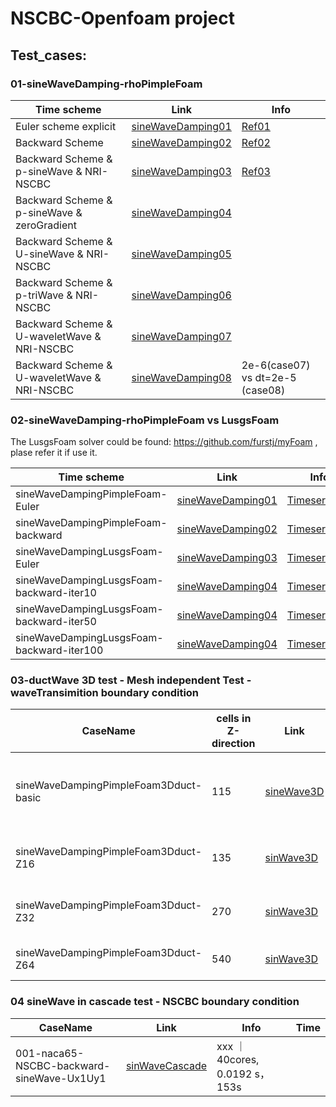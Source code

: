 # NSCBC-Openfoam project

## Test_cases:

### 01-sineWaveDamping-rhoPimpleFoam

| Time scheme           | Link                                                         | Info                                                         |
| --------------------- | ------------------------------------------------------------ | ------------------------------------------------------------ |
| Euler scheme explicit | [sineWaveDamping01](https://github.com/jiaqiwang969/NSCBC-openfoam/blob/main/Workspace/results/EulerSchemeExplicit.gif) | [Ref01](https://www.openfoam.com/documentation/guides/latest/doc/guide-schemes-time-local-euler.html) |
| Backward Scheme       | [sineWaveDamping02](https://github.com/jiaqiwang969/NSCBC-openfoam/blob/main/Workspace/results/BackwardTimeScheme.gif) | [Ref02](https://www.openfoam.com/documentation/guides/latest/doc/guide-schemes-time-backward.html) |
| Backward Scheme & p-sineWave & NRI-NSCBC       | [sineWaveDamping03](https://github.com/jiaqiwang969/NSCBC-openfoam/tree/main/Workspace/run/oldVertified/21-sineWaveDamping-backward-pressureOutletNSCBC-3000hz-temperatureOutletNSCBC-inletOutlet-zeroGradient-setFiled-1/python/21.gif) | [Ref03](https://github.com/jiaqiwang969/NSCBC-openfoam/blob/main/Workspace/projectUserDir/src/temperatureOutletNSCBC/temperatureOutletNSCBCFvPatchField.C) |
| Backward Scheme & p-sineWave & zeroGradient      | [sineWaveDamping04](https://github.com/jiaqiwang969/NSCBC-openfoam/tree/main/Workspace/run/oldVertified/22-sinWave-zerogradient/python/22.gif) |   |
| Backward Scheme & U-sineWave & NRI-NSCBC       | [sineWaveDamping05](https://github.com/jiaqiwang969/NSCBC-openfoam/tree/main/Workspace/run/oldVertified/23-sinWave-3000hz-U-NRINSCBC/python/23.gif) |   |
| Backward Scheme & p-triWave & NRI-NSCBC       | [sineWaveDamping06](https://github.com/jiaqiwang969/NSCBC-openfoam/tree/main/Workspace/run/oldVertified/24-triWave-table-U-NRINSCBC/python/24.gif) |   |
| Backward Scheme & U-waveletWave & NRI-NSCBC       | [sineWaveDamping07](https://github.com/jiaqiwang969/NSCBC-openfoam/tree/main/Workspace/run/oldVertified/31-codeMixed-NRINSCBC-5/python/31.gif) |   |
| Backward Scheme & U-waveletWave & NRI-NSCBC       | [sineWaveDamping08](https://github.com/jiaqiwang969/NSCBC-openfoam/tree/main/Workspace/run/31-codeMixed-NRINSCBC-6/python/31.gif) | 2e-6(case07) vs dt=2e-5 (case08)  |

### 02-sineWaveDamping-rhoPimpleFoam vs LusgsFoam
The LusgsFoam solver could be found: https://github.com/furstj/myFoam , plase refer it if use it.

| Time scheme           | Link                                                         | Info                                                         |  Time                                                         |
| --------------------- | ------------------------------------------------------------ | ------------------------------------------------------------ | ------------------------------------------------------------ |
| sineWaveDampingPimpleFoam-Euler | [sineWaveDamping01](https://github.com/jiaqiwang969/NSCBC-openfoam/blob/main/Workspace/run/sineWaveDampingPimpleFoam-Euler/python/sineWaveDampingPimpleFoam-Euler.gif) | [Timeseries01](https://github.com/jiaqiwang969/NSCBC-openfoam/blob/main/Workspace/run/sineWaveDampingPimpleFoam-Euler/python/U-sineWaveDampingPimpleFoam-Euler.png) |   4cores,142.55 s |
| sineWaveDampingPimpleFoam-backward | [sineWaveDamping02](https://github.com/jiaqiwang969/NSCBC-openfoam/blob/main/Workspace/run/sineWaveDampingPimpleFoam-backward/python/sineWaveDampingPimpleFoam-backward.gif) | [Timeseries02](https://github.com/jiaqiwang969/NSCBC-openfoam/blob/main/Workspace/run/sineWaveDampingPimpleFoam-backward/python/U-sineWaveDampingPimpleFoam-backward.png) | 4cores,153.13 s |
| sineWaveDampingLusgsFoam-Euler | [sineWaveDamping03](https://github.com/jiaqiwang969/NSCBC-openfoam/blob/main/Workspace/run/sineWaveDampingLusgsFoam-Euler/python/sineWaveDampingLusgsFoam-Euler.gif) | [Timeseries03](https://github.com/jiaqiwang969/NSCBC-openfoam/blob/main/Workspace/run/sineWaveDampingLusgsFoam-Euler/python/U-sineWaveDampingLusgsFoam-backward.png) | 4cores,34.11 s |
| sineWaveDampingLusgsFoam-backward-iter10 | [sineWaveDamping04](https://github.com/jiaqiwang969/NSCBC-openfoam/blob/main/Workspace/run/sineWaveDampingLusgsFoam-backward-iter10/python/1.gif) | [Timeseries04](https://github.com/jiaqiwang969/NSCBC-openfoam/blob/main/Workspace/run/sineWaveDampingLusgsFoam-backward-iter10/python/p.jpg) | 4cores,184s |
| sineWaveDampingLusgsFoam-backward-iter50 | [sineWaveDamping04](https://github.com/jiaqiwang969/NSCBC-openfoam/blob/main/Workspace/run/sineWaveDampingLusgsFoam-backward-iter50/python/1.gif) | [Timeseries04](https://github.com/jiaqiwang969/NSCBC-openfoam/blob/main/Workspace/run/sineWaveDampingLusgsFoam-backward-iter50/python/p.jpg) | 4cores,283s |
| sineWaveDampingLusgsFoam-backward-iter100 | [sineWaveDamping04](https://github.com/jiaqiwang969/NSCBC-openfoam/blob/main/Workspace/run/sineWaveDampingLusgsFoam-backward-iter100/python/1.gif) | [Timeseries04](https://github.com/jiaqiwang969/NSCBC-openfoam/blob/main/Workspace/run/sineWaveDampingLusgsFoam-backward-iter100/python/p.jpg) | 4cores,270s (converged) |

### 03-ductWave 3D test - Mesh independent Test - waveTransimition boundary condition 
| CaseName | cells in Z-direction          | Link                                                         | Info                                                         |  Time                                                         |
| ---------------------| --------------------- | ------------------------------------------------------------ | ------------------------------------------------------------ | ------------------------------------------------------------ |
| sineWaveDampingPimpleFoam3Dduct-basic | 115 | [sineWave3D](https://github.com/jiaqiwang969/NSCBC-openfoam/blob/main/Workspace/run/sineWaveDampingPimpleFoam3Dduct/python/duct3d-sinewave-render.gif) | too coarse mesh in z-direction, [sinWave3D-plot-in-space](https://github.com/jiaqiwang969/NSCBC-openfoam/blob/main/Workspace/run/sineWaveDampingPimpleFoam3Dduct/python/1.gif) |  64 cores, 2028 s |
| sineWaveDampingPimpleFoam3Dduct-Z16| 135 |  [sinWave3D](https://github.com/jiaqiwang969/NSCBC-openfoam/blob/main/Workspace/run/sineWaveDampingPimpleFoam3Dduct-fine-Z16/python/11.gif) | no-converaged, [timeSeries](https://github.com/jiaqiwang969/NSCBC-openfoam/blob/main/Workspace/run/sineWaveDampingPimpleFoam3Dduct-fine-Z16/python/p_U.jpg) [space](https://github.com/jiaqiwang969/NSCBC-openfoam/blob/main/Workspace/run/sineWaveDampingPimpleFoam3Dduct-fine-Z16/python/1.gif)|   64cores, 2069 s |
| sineWaveDampingPimpleFoam3Dduct-Z32| 270 | [sinWave3D](https://github.com/jiaqiwang969/NSCBC-openfoam/blob/main/Workspace/run/sineWaveDampingPimpleFoam3Dduct-fine-Z32/python/11.gif) | no-converaged, [timeSeries](https://github.com/jiaqiwang969/NSCBC-openfoam/blob/main/Workspace/run/sineWaveDampingPimpleFoam3Dduct-fine-Z32/python/p_u.jpg) [space](https://github.com/jiaqiwang969/NSCBC-openfoam/blob/main/Workspace/run/sineWaveDampingPimpleFoam3Dduct-fine-Z32/python/1.gif)|   64cores, 4582 s |
| sineWaveDampingPimpleFoam3Dduct-Z64| 540 |  [sinWave3D](https://github.com/jiaqiwang969/NSCBC-openfoam/blob/main/Workspace/run/sineWaveDampingPimpleFoam3Dduct-fine-Z64/python/11.gif) | converaged, [timeSeries](https://github.com/jiaqiwang969/NSCBC-openfoam/blob/main/Workspace/run/sineWaveDampingPimpleFoam3Dduct-fine-Z64/python/p_U.jpg) [space](https://github.com/jiaqiwang969/NSCBC-openfoam/blob/main/Workspace/run/sineWaveDampingPimpleFoam3Dduct-fine-Z64/python/1.gif)|   64cores, 10372 s |

### 04 sineWave in cascade test - NSCBC boundary condition 
| CaseName |  Link                                                         | Info                                                         |  Time                                                         |
| ---------------------| ------------------------------------------------------------ | ------------------------------------------------------------ | ------------------------------------------------------------ |
| 001-naca65-NSCBC-backward-sineWave-Ux1Uy1 |  [sinWaveCascade](https://github.com/jiaqiwang969/NSCBC-openfoam/blob/main/Workspace/run/001-naca65-NSCBC-backward-sineWave-Ux1Uy1/11.gif) | xxx  ｜ 40cores, 0.0192 s， 153s |


